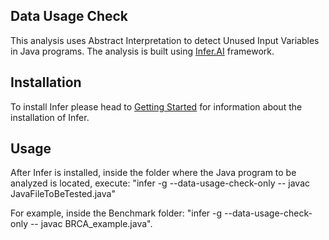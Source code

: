 ## Data Usage Check

This analysis uses Abstract Interpretation to detect Unused Input Variables in Java programs.
The analysis is built using [Infer.AI](http://fbinfer.com/) framework.

## Installation
To install Infer please head to [Getting Started](http://fbinfer.com/docs/getting-started) for information about the installation of Infer.

## Usage
After Infer is installed, inside the folder where the Java program to be analyzed is located, execute:
"infer -g --data-usage-check-only -- javac JavaFileToBeTested.java" 

For example, inside the Benchmark folder: "infer -g --data-usage-check-only -- javac BRCA_example.java". 
